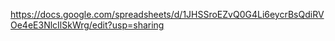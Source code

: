 https://docs.google.com/spreadsheets/d/1JHSSroEZvQ0G4Li6eycrBsQdiRVOe4eE3NlcIlSkWrg/edit?usp=sharing
